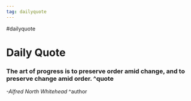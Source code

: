 ```yaml
---
tag: dailyquote
---
```


#dailyquote

# Daily Quote

### The art of progress is to preserve order amid change, and to preserve change amid order. ^quote
*-Alfred North Whitehead* ^author
